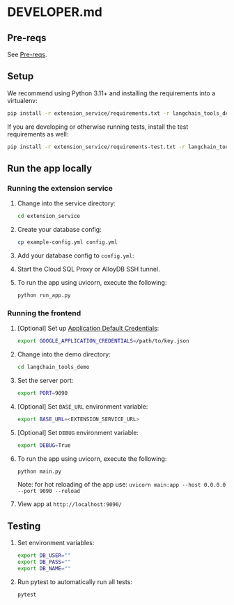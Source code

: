 # DEVELOPER.md

## Pre-reqs

See [Pre-reqs](./cloudrun_instructions.md).

## Setup

We recommend using Python 3.11+ and installing the requirements into a virtualenv:
```bash
pip install -r extension_service/requirements.txt -r langchain_tools_demo/requirements.txt
```

If you are developing or otherwise running tests, install the test requirements as well:
```bash
pip install -r extension_service/requirements-test.txt -r langchain_tools_demo/requirements-test.txt
```

## Run the app locally
### Running the extension service

1. Change into the service directory:

    ```bash
    cd extension_service
    ```

1. Create your database config:

    ```bash
    cp example-config.yml config.yml
    ```

1. Add your database config to `config.yml`:

1. Start the Cloud SQL Proxy or AlloyDB SSH tunnel.

1. To run the app using uvicorn, execute the following:

    ```bash
    python run_app.py
    ```

### Running the frontend

1. [Optional] Set up [Application Default Credentials](https://cloud.google.com/docs/authentication/application-default-credentials#GAC):

    ```bash
    export GOOGLE_APPLICATION_CREDENTIALS=/path/to/key.json
    ```

1. Change into the demo directory:

    ```bash
    cd langchain_tools_demo
    ```

1. Set the server port:

    ```bash
    export PORT=9090
    ```

1. [Optional] Set `BASE_URL` environment variable:

    ```bash
    export BASE_URL=<EXTENSION_SERVICE_URL>
    ```

1. [Optional] Set `DEBUG` environment variable:

    ```bash
    export DEBUG=True
    ```

1. To run the app using uvicorn, execute the following:

    ```bash
    python main.py
    ```

    Note: for hot reloading of the app use: `uvicorn main:app --host 0.0.0.0 --port 9090 --reload`

1. View app at `http://localhost:9090/`

## Testing

1. Set environment variables:

    ```bash
    export DB_USER=""
    export DB_PASS=""
    export DB_NAME=""
    ```

1. Run pytest to automatically run all tests:

    ```bash
    pytest
    ```
